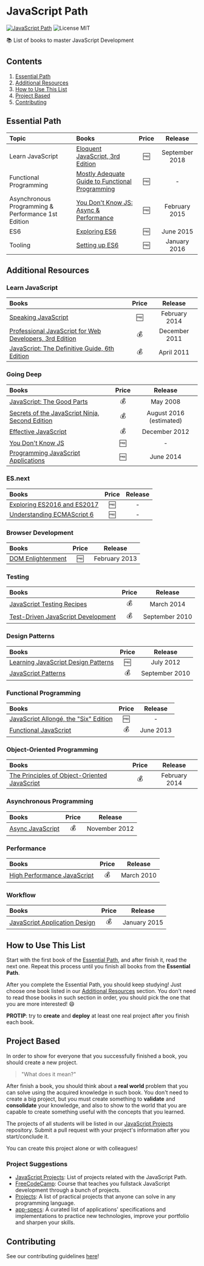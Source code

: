 # JavaScript Path
[![JavaScript Path](https://img.shields.io/badge/JavaScript%20Society-JavaScript%20Path-green.svg?style=flat-square)](https://github.com/javascript-society/javascript-path)
![License MIT](https://img.shields.io/badge/License-MIT-blue.svg?style=flat-square)

:books: List of books to master JavaScript Development

## Contents
1. [Essential Path](#essential-path)
1. [Additional Resources](#additional-resources)
1. [How to Use This List](#how-to-use-this-list)
1. [Project Based](#project-based)
1. [Contributing](#contributing)

## Essential Path
Topic | Books | Price | Release
:-- | :-- | :--: | :--:
Learn JavaScript | [Eloquent JavaScript, 3rd Edition](http://eloquentjavascript.net/) | :free: | September 2018
Functional Programming | [Mostly Adequate Guide to Functional Programming](https://mostly-adequate.gitbook.io/mostly-adequate-guide/) | :free: | -
Asynchronous Programming & Performance 1st Edition| [You Don't Know JS: Async & Performance](https://github.com/getify/You-Dont-Know-JS/blob/1st-ed/async%20&%20performance/README.md#you-dont-know-js-async--performance) | :free: | February 2015
ES6 | [Exploring ES6](http://exploringjs.com/es6/) | :free: | June 2015
Tooling | [Setting up ES6](https://leanpub.com/setting-up-es6/read) | :free: | January 2016

## Additional Resources
### Learn JavaScript
Books | Price | Release
:-- | :--: | :--:
[Speaking JavaScript](http://speakingjs.com/es5/) | :free: | February 2014
[Professional JavaScript for Web Developers, 3rd Edition](http://www.wrox.com/WileyCDA/WroxTitle/Professional-JavaScript-for-Web-Developers-3rd-Edition.productCd-1118222199.html) | :moneybag: | December 2011
[JavaScript: The Definitive Guide, 6th Edition](http://shop.oreilly.com/product/9780596805531.do) | :moneybag: | April 2011

### Going Deep
Books | Price | Release
:-- | :--: | :--:
[JavaScript: The Good Parts](http://shop.oreilly.com/product/9780596517748.do) | :moneybag: | May 2008
[Secrets of the JavaScript Ninja, Second Edition](https://www.manning.com/books/secrets-of-the-javascript-ninja-second-edition) | :moneybag: | August 2016 (estimated)
[Effective JavaScript](http://effectivejs.com/) | :moneybag: | December 2012
[You Don't Know JS](https://github.com/getify/You-Dont-Know-JS) | :free: | -
[Programming JavaScript Applications](http://chimera.labs.oreilly.com/books/1234000000262/index.html) | :free: | June 2014

### ES.next
Books | Price | Release
:-- | :--: | :--:
[Exploring ES2016 and ES2017](https://exploringjs.com/es2016-es2017.html) | :free: | -
[Understanding ECMAScript 6](https://leanpub.com/understandinges6/read/) | :free: | -

### Browser Development
Books | Price | Release
:-- | :--: | :--:
[DOM Enlightenment](http://domenlightenment.com/) | :free: | February 2013

### Testing
Books | Price | Release
:-- | :--: | :--:
[JavaScript Testing Recipes](http://jstesting.jcoglan.com/) | :moneybag: | March 2014
[Test-Driven JavaScript Development](http://tddjs.com/) | :moneybag: | September 2010

### Design Patterns
Books | Price | Release
:-- | :--: | :--:
[Learning JavaScript Design Patterns](http://www.addyosmani.com/resources/essentialjsdesignpatterns/book/) | :free: | July 2012
[JavaScript Patterns](http://shop.oreilly.com/product/9780596806767.do) | :moneybag: | September 2010

### Functional Programming
Books | Price | Release
:-- | :--: | :--:
[JavaScript Allongé, the "Six" Edition](https://leanpub.com/javascriptallongesix/read) | :free: | -
[Functional JavaScript](http://shop.oreilly.com/product/0636920028857.do) | :moneybag: | June 2013

### Object-Oriented Programming
Books | Price | Release
:-- | :--: | :--:
[The Principles of Object-Oriented JavaScript](http://shop.oreilly.com/product/9781593275402.do) | :moneybag: | February 2014

### Asynchronous Programming
Books | Price | Release
:-- | :--: | :--:
[Async JavaScript](https://pragprog.com/book/tbajs/async-javascript) | :moneybag: | November 2012

### Performance
Books | Price | Release
:-- | :--: | :--:
[High Performance JavaScript](http://shop.oreilly.com/product/9780596802806.do) | :moneybag: | March 2010

### Workflow
Books | Price | Release
:-- | :--: | :--:
[JavaScript Application Design](https://www.manning.com/books/javascript-application-design) | :moneybag: | January 2015

## How to Use This List
Start with the first book of the [Essential Path](#essential-path), and after finish it, read the next one. Repeat this process until you finish all books from the **Essential Path**.

After you complete the Essential Path, you should keep studying! Just choose one book listed in our [Additional Resources](#additional-resources) section. You don't need to read those books in such section in order, you should pick the one that you are more interested! :smile:

**PROTIP**: try to **create** and **deploy** at least one real project after you finish each book.

## Project Based
In order to show for everyone that you successfully finished a book, you should create a new project.

> "What does it mean?"

After finish a book, you should think about a **real world** problem that you can solve using the acquired knowledge in such book. You don't need to create a big project, but you must create something to **validate** and **consolidate** your knowledge, and also to show to the world that you are capable to create something useful with the concepts that you learned.

The projects of all students will be listed in our [JavaScript Projects](https://github.com/javascript-society/javascript-projects) repository. Submit a pull request with your project's information after you start/conclude it.

You can create this project alone or with colleagues!

### Project Suggestions
- [JavaScript Projects](https://github.com/javascript-society/javascript-projects): List of projects related with the JavaScript Path.
- [FreeCodeCamp](http://www.freecodecamp.com/): Course that teaches you fullstack JavaScript development through a bunch of projects.
- [Projects](https://github.com/karan/Projects): A list of practical projects that anyone can solve in any programming language.
- [app-specs](https://github.com/ericdouglas/app-specs): A curated list of applications' specifications and implementations to practice new technologies, improve your portfolio and sharpen your skills.

## Contributing
See our contributing guidelines [here](CONTRIBUTING.md)!
